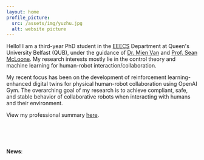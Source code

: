 ```yaml
---
layout: home
profile_picture:
  src: /assets/img/yuzhu.jpg
  alt: website picture
---
```


<p>
  Hello! I am a third-year PhD student in the <a href="https://www.qub.ac.uk/schools/eeecs/">EEECS</a> Department at Queen's University Belfast (QUB), under the guidance of <a href="https://sites.google.com/view/mienvan/?pli=1">Dr. Mien Van</a> and <a href="https://pure.qub.ac.uk/en/persons/se%C3%A1n-mcloone">Prof. Sean McLoone</a>. My research interests mostly lie in the control theory and machine learning for human-robot interaction/collaboration.
</p>

<p>
 My recent focus has been on the development of reinforcement learning-enhanced digital twins for physical human-robot collaboration using OpenAI Gym. The overarching goal of my research is to achieve compliant, safe, and stable behavior of collaborative robots when interacting with humans and their environment.
</p>

<p>
View my professional summary <a href="https://drive.google.com/file/d/1-6LxGZ3A9eXdzcWSkCZqQlgaXuFbiKIc/view?usp=share_link">here</a>.
</p>
<br />
<br />
<br />
<p>
<strong>News</strong>:
</p>